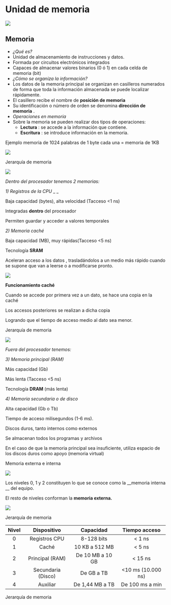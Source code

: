 # Unidad de memoria

![](img/63_Unidad_de_memoria0.png)

## Memoria

* _¿Qué es?_
* Unidad de almacenamiento de instrucciones y datos\.
* Formada por circuitos electrónicos integrados
* Capaces de almacenar valores binarios \(0 ó 1\) en cada celda de memoria \(bit\)
* _¿Cómo se organiza la información?_
* Los datos de la memoria principal se organizan en casilleros numerados de forma que toda la información almacenada se puede localizar rápidamente\.
* El casillero recibe el nombre de  __posición de memoria__
* Su identificación o número de orden se denomina  __dirección de memoria__ \.
* _Operaciones en memoria_
* Sobre la memoria se pueden realizar dos tipos de operaciones:
  * __Lectura__ : se accede a la información que contiene\.
  * __Escritura__ : se introduce información en la memoria\.

Ejemplo memoria de 1024 palabras de 1 byte cada una = memoria de 1KB

![](img/63_Unidad_de_memoria1.png)

Jerarquía de memoria

![](img/63_Unidad_de_memoria2.png)

_Dentro del procesador tenemos 2 memorias:_

_1\) Registros de la CPU_  _ _

Baja capacidad \(bytes\), alta velocidad \(Tacceso <1 ns\)

Integradas  __dentro__  del procesador

Permiten guardar y acceder a valores temporales

_2\) Memoria caché_

Baja capacidad \(MB\), muy rápidas\(Tacceso <5 ns\)

Tecnología  __SRAM__

Aceleran acceso a los datos , trasladándolos a un medio más rápido cuando se supone que van a leerse o a modificarse pronto\.

![](img/63_Unidad_de_memoria3.jpg)

__Funcionamiento caché__

Cuando se accede por primera vez a un dato, se hace una copia en la caché

Los accesos posteriores se realizan a dicha copia

Logrando que el tiempo de acceso medio al dato sea menor\.

Jerarquía de memoria

![](img/63_Unidad_de_memoria4.png)

_Fuera del procesador tenemos:_

_3\) Memoria principal \(RAM\)_

Más capacidad \(Gb\)

Más lenta \(Tacceso <5 ns\)

Tecnología  __DRAM__  \(más lenta\)

_4\) Memoria secundaria o de disco_

Alta capacidad \(Gb o Tb\)

Tiempo de acceso milisegundos \(1\-6 ms\)\.

Discos duros, tanto internos como externos

Se almacenan todos los programas y archivos

En el caso de que la memoria principal sea insuficiente, utiliza espacio de los discos duros como apoyo \(memoria virtual\)

Memoria externa e interna

![](img/63_Unidad_de_memoria5.png)

Los niveles 0, 1 y 2 constituyen lo que se conoce como la  __memoria interna __ del equipo\.

El resto de niveles conforman la  __memoria externa\.__

![](img/63_Unidad_de_memoria6.png)

Jerarquía de memoria

| Nivel |    Dispositivo     |    Capacidad     |   Tiempo acceso    |
| :---: | :----------------: | :--------------: | :----------------: |
|   0   |   Registros CPU    |    8-128 bits    |       < 1 ns       |
|   1   |       Caché        |  10 KB a 512 MB  |       < 5 ns       |
|   2   |  Principal (RAM)   | De 10 MB a 10 GB |      < 15 ns       |
|   3   | Secundaria (Disco) |    De GB a TB    | <10 ms (10.000 ns) |
|   4   |      Auxiliar      | De 1,44 MB a TB  |  De 100 ms a min   |

Jerarquía de memoria


